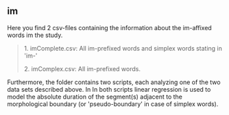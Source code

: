 ## im

<p> Here you find 2 csv-files containing the information about the im-affixed words im the study.

><p>1. imComplete.csv: All im-prefixed words and simplex words stating in 'im-'
><p>2. imComplex.csv: All im-prefixed words.

<p> Furthermore, the folder contains two scripts, each analyzing one of the two data sets described above. In
In both scripts linear regression is used to model the absolute duration of the segment(s) adjacent to the
morphological boundary (or 'pseudo-boundary' in case of simplex words).
